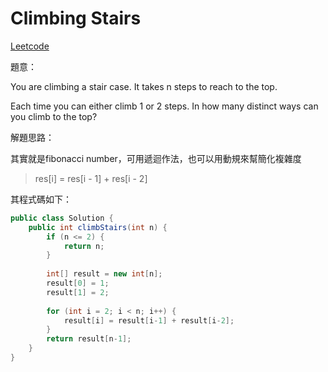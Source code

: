 # Climbing Stairs

[Leetcode](https://leetcode.com/problems/climbing-stairs/)

題意：

You are climbing a stair case. It takes n steps to reach to the top.

Each time you can either climb 1 or 2 steps. In how many distinct ways can you climb to the top?

解題思路：

其實就是fibonacci number，可用遞迴作法，也可以用動規來幫簡化複雜度

>res[i] = res[i - 1] + res[i - 2]

其程式碼如下：

```java
public class Solution {
    public int climbStairs(int n) {
        if (n <= 2) {
            return n;
        }
        
        int[] result = new int[n];
        result[0] = 1;
        result[1] = 2;
        
        for (int i = 2; i < n; i++) {
            result[i] = result[i-1] + result[i-2];
        }
        return result[n-1];
    }
}
```